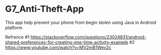 # G7_Anti-Theft-App
This app help prevent your phone from begin stolen using Java in Android platform

Refrence 
#1
https://stackoverflow.com/questions/23024831/android-shared-preferences-for-creating-one-time-activity-example
#2
https://www.youtube.com/watch?v=MV2mB1Wev2c
